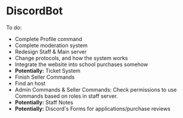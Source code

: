 # DiscordBot

To do:

- Complete Profile command
- Complete moderation system 
- Redesign Staff & Main server
- Change protocols, and how the system works 
- Integrate the website into school purchases somehow
- **Potentially:** Ticket System
- Finish Seller Commands 
- Find an host
- Admin Commands & Seller Commands: Check permissions to use Commands based on roles in staff server.
- **Potentially:** Staff Notes
- **Potentially:** Discord's Forms for applications/purchase reviews

